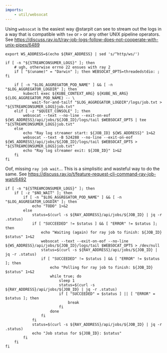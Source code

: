 ```yaml
---
imports:
    - util/websocat
---
```


Using `websocat` is the easiest way @starpit can see to stream out the
logs in a way that is compatible with `tee` or `>` or any other UNIX
pipeline operators. See
https://discuss.ray.io/t/ray-job-logs-follow-does-not-cooperate-with-unix-pipes/6489

```shell
export WS_ADDRESS=$(echo ${RAY_ADDRESS} | sed 's/^http/ws/')
```

```shell
if [ -n "${STREAMCONSUMER_LOGS}" ]; then
    # ugh, otherwise errno 22 ensues with ray 2
    if [ "$(uname)" = "Darwin" ]; then WEBSOCAT_OPTS=threadedstdio: ; fi

    if [ -n "$LOG_AGGREGATOR_POD_NAME" ] && [ -n "$LOG_AGGREGATOR_LOGDIR" ]; then
        kubectl exec ${KUBE_CONTEXT_ARG} ${KUBE_NS_ARG} ${LOG_AGGREGATOR_POD_NAME} -- \
            wait-for-and-tailf "$LOG_AGGREGATOR_LOGDIR"/logs/job.txt > "${STREAMCONSUMER_LOGS}job.txt"
    elif [ -z "$QUIET_CONSOLE" ]; then
        websocat --text --no-line --exit-on-eof ${WS_ADDRESS}/api/jobs/${JOB_ID}/logs/tail $WEBSOCAT_OPTS | tee "${STREAMCONSUMER_LOGS}job.txt"
    else
        echo "Ray log streamer start: ${JOB_ID} ${WS_ADDRESS}" 1>&2
        websocat --text -B 524288 --no-line --exit-on-eof ${WS_ADDRESS}/api/jobs/${JOB_ID}/logs/tail $WEBSOCAT_OPTS > "${STREAMCONSUMER_LOGS}job.txt"
        echo "Ray log streamer exit: ${JOB_ID}" 1>&2
    fi
fi
```

Oof, missing `ray job wait`... This is a simplisitic and wasteful way
to do the same. See
https://discuss.ray.io/t/feature-request-cli-command-ray-job-wait/6492

```shell
if [ -n "${STREAMCONSUMER_LOGS}" ]; then
    if [ -z "$NO_WAIT" ]; then
        if [ -n "$LOG_AGGREGATOR_POD_NAME" ] && [ -n "$LOG_AGGREGATOR_LOGDIR" ]; then
            echo "TODO" 1>&2
        else
            status=$(curl -s ${RAY_ADDRESS}/api/jobs/${JOB_ID} | jq -r .status)
            if [ "SUCCEEDED" != $status ] && [ "ERROR" != $status ]; then
                echo "Waiting (again) for ray job to finish: ${JOB_ID} $status" 1>&2
                websocat --text --exit-on-eof --no-line ${WS_ADDRESS}/api/jobs/${JOB_ID}/logs/tail $WEBSOCAT_OPTS > /dev/null
                status=$(curl -s ${RAY_ADDRESS}/api/jobs/${JOB_ID} | jq -r .status)
                if [ "SUCCEEDED" != $status ] && [ "ERROR" != $status ]; then
                    echo "Polling for ray job to finish: ${JOB_ID} $status" 1>&2
                    while true; do
                        sleep 1
                        status=$(curl -s ${RAY_ADDRESS}/api/jobs/${JOB_ID} | jq -r .status)
                        if [ "SUCCEEDED" = $status ] || [ "ERROR" = $status ]; then
                            break
                        fi
                    done
                fi
            fi
            status=$(curl -s ${RAY_ADDRESS}/api/jobs/${JOB_ID} | jq -r .status)
            echo "Job status for ${JOB_ID}: $status"
        fi
    fi
fi
```
